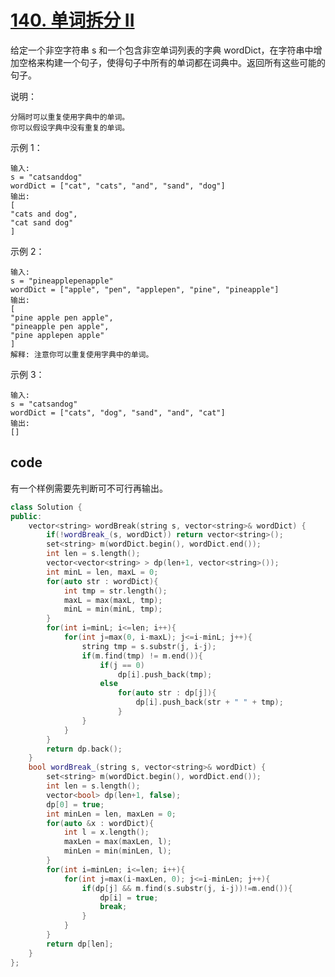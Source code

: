 # [140. 单词拆分 II](https://leetcode-cn.com/problems/word-break-ii/)
给定一个非空字符串 s 和一个包含非空单词列表的字典 wordDict，在字符串中增加空格来构建一个句子，使得句子中所有的单词都在词典中。返回所有这些可能的句子。

说明：

    分隔时可以重复使用字典中的单词。
    你可以假设字典中没有重复的单词。
示例 1：

    输入:
    s = "catsanddog"
    wordDict = ["cat", "cats", "and", "sand", "dog"]
    输出:
    [
    "cats and dog",
    "cat sand dog"
    ]
示例 2：

    输入:
    s = "pineapplepenapple"
    wordDict = ["apple", "pen", "applepen", "pine", "pineapple"]
    输出:
    [
    "pine apple pen apple",
    "pineapple pen apple",
    "pine applepen apple"
    ]
    解释: 注意你可以重复使用字典中的单词。
示例 3：

    输入:
    s = "catsandog"
    wordDict = ["cats", "dog", "sand", "and", "cat"]
    输出:
    []


## code

有一个样例需要先判断可不可行再输出。

```c++
class Solution {
public:
    vector<string> wordBreak(string s, vector<string>& wordDict) {
        if(!wordBreak_(s, wordDict)) return vector<string>();
        set<string> m(wordDict.begin(), wordDict.end());
        int len = s.length();
        vector<vector<string> > dp(len+1, vector<string>());
        int minL = len, maxL = 0;
        for(auto str : wordDict){
            int tmp = str.length();
            maxL = max(maxL, tmp);
            minL = min(minL, tmp);
        }
        for(int i=minL; i<=len; i++){
            for(int j=max(0, i-maxL); j<=i-minL; j++){
                string tmp = s.substr(j, i-j);
                if(m.find(tmp) != m.end()){
                    if(j == 0) 
                        dp[i].push_back(tmp);
                    else
                        for(auto str : dp[j]){
                            dp[i].push_back(str + " " + tmp);
                        }
                }
            }
        }
        return dp.back();
    }
    bool wordBreak_(string s, vector<string>& wordDict) {
        set<string> m(wordDict.begin(), wordDict.end());
        int len = s.length();
        vector<bool> dp(len+1, false);
        dp[0] = true;
        int minLen = len, maxLen = 0;
        for(auto &x : wordDict){
            int l = x.length();
            maxLen = max(maxLen, l);
            minLen = min(minLen, l);
        }
        for(int i=minLen; i<=len; i++){
            for(int j=max(i-maxLen, 0); j<=i-minLen; j++){
                if(dp[j] && m.find(s.substr(j, i-j))!=m.end()){
                    dp[i] = true;
                    break;
                }
            }
        }
        return dp[len];
    }
};
```
